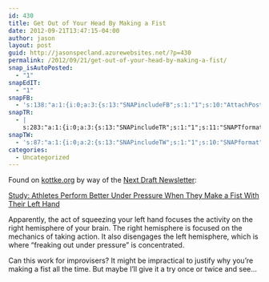 ```yaml
---
id: 430
title: Get Out of Your Head By Making a Fist
date: 2012-09-21T13:47:15-04:00
author: jason
layout: post
guid: http://jasonspecland.azurewebsites.net/?p=430
permalink: /2012/09/21/get-out-of-your-head-by-making-a-fist/
snap_isAutoPosted:
  - "1"
snapEdIT:
  - "1"
snapFB:
  - 's:138:"a:1:{i:0;a:3:{s:13:"SNAPincludeFB";s:1:"1";s:10:"AttachPost";s:1:"1";s:10:"SNAPformat";s:41:"New post has been published on %SITENAME%";}}";'
snapTR:
  - |
    s:283:"a:1:{i:0;a:3:{s:13:"SNAPincludeTR";s:1:"1";s:11:"SNAPTformat";s:41:"New Post has been published on %SITENAME%";s:10:"SNAPformat";s:143:"<p>New Post has been published on %URL%</p><blockquote><p><strong>%TITLE%</strong></p><p><img src=\'%IMG%\'/></p><p>%FULLTEXT%</p></blockquote>";}}";
snapTW:
  - 's:87:"a:1:{i:0;a:2:{s:13:"SNAPincludeTW";s:1:"1";s:10:"SNAPformat";s:16:"%TITLE% - %SURL%";}}";'
categories:
  - Uncategorized
---
```

Found on [kottke.org](http://kottke.org) by way of the [Next Draft Newsletter](http://nextdraft.com/):

[Study: Athletes Perform Better Under Pressure When They Make a Fist With Their Left Hand](http://www.theatlantic.com/health/archive/2012/09/study-athletes-perform-better-under-pressure-when-they-make-a-fist-with-their-left-hand/262605/)

Apparently, the act of squeezing your left hand focuses the activity on the right hemisphere of your brain. The right hemisphere is focused on the mechanics of taking action. It also disengages the left hemisphere, which is where &#8220;freaking out under pressure&#8221; is concentrated.

Can this work for improvisers? It might be impractical to justify why you&#8217;re making a fist all the time. But maybe I&#8217;ll give it a try once or twice and see&#8230;